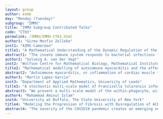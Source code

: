 ```yaml
---
layout: group
author: esmb
day: "Monday (Tuesday)"
subgroup: "IMMU"
title: "IMMU Subgroup Contributed Talks"
code: "CT03"
permalink: /IMMU/IMMU-CT03.html
author1: "Girma Mesfin Zelleke"
inst1: "AIMS-Cameroon"
title1: "A Mathematical Understanding of the Dynamic Regulation of the Complement  System on bacterial infection."
abstract1: "The innate immune system responds to bacterial infections first by activating the fastest defense mechanism called the complement system. This system is controlled by more than 30 different proteins that work as a team to damage the invader and to alert other immune systems.  However, this defense mechanism is perilous if the activation is abnormal, inefficient, and overstimulated, or if there are deficiencies in a surface-bound with receptors of the invaders. It is therefore vital that the complement system binds with an invading bacterium successfully allowing the cascade of events that will enable a proper stimulation of the defensive mechanism by the complement system. Here, we propose a mathematical model which describes the dynamics of the complement system against bacterial infection. We further investigate the mathematical and numerical analysis of the model which generates and explains conditions for normal, efficient, and properly stimulated concentration of the complement system proteins. We also perform sensitivity analysis to identify the critical parameters that affect the direct action of the complement system on the bacterial infection."
author2: "Solveig A. van der Vegt"
inst2: "Wolfson Centre for Mathematical Biology, Mathematical Institute, University of Oxford, UK"
title2: "Mathematical modelling of autoimmune myocarditis and the effects of immune checkpoint inhibitors"
abstract2: "Autoimmune myocarditis, or inflammation of cardiac muscle tissue, is a rare but potentially fatal side effect of cancer treatment with immune checkpoint inhibitors. Of patients receiving this type of treatment, approximately 1% develop myocarditis, and the disease proves to be fatal in about 25-50% of these cases. Despite the severity of this side effect and the large volume of cancer patients eligible for treatment with immune checkpoint inhibitors, no preclinical assay currently exists that tests new compounds for myocarditis-related cardiotoxicity. Our aim is to use mathematical modelling to develop a better understanding of the immune cell types and mechanisms involved in the development and progression of autoimmune myocarditis and the effects that immune checkpoint inhibitors have on this. To this end, we have developed the first mathematical model of this disease. By employing parameter sensitivity methods and examining the bifurcation structures in the model, we aim to pinpoint the critical cell types that have to be included in the preclinical test for it to reflect well the mechanisms involved in the development of drug-induced autoimmune myocarditis in vivo."
author3: "Martin Lopez-Garcia"
inst3: "Department of Applied Mathematics, University of Leeds"
title3: "A stochastic multi-scale model of Francisella tularensis infection"
abstract3: "We present a multi-scale model of the within-phagocyte, within-host and population-level infection dynamics of Francisella tularensis, which extends the mechanistic one proposed by Wood et al. (2014). Our multi-scale model incorporates key aspects of the interaction between host phagocytes and extracellular bacteria, accounts for inter-phagocyte variability in the number of bacteria released upon phagocyte rupture, and allows one to compute the probability of response, and mean time until response, of an infected individual as a function of the initial infection dose. A Bayesian approach is applied to parameterize both the within-phagocyte and within-host models using infection data. Finally, we show how dose response probabilities at the individual level can be used to estimate the airborne exposure to Francisella tularensis in indoor settings (such as a microbiology laboratory) at the population level, by means of a deterministic zonal ventilation model."
author4: "Mohammad Aminul Islam"
inst4: "University at Buffalo, The State University of New York"
title4: "Modeling the Progression of Fibrosis with Dysregulation of ACE2 in COVID19 Patients"
abstract4: "The severity of the COVID19 pandemic creates an emerging need to investigate the long-term effect of infection on healing patients. Many individuals are at the risk of suffering pulmonary fibrosis due to pathogenesis of lung injury and impairment in the healing mechanism. SARS-CoV-2 enters the host cells via binding its spike protein with the ACE2 receptor which is a key component in modulating the balance of the renin-angiotensin system (RAS). The dysregulation of ACE2 by the viral infection can shift the balance of RAS towards pro-inflammation and pro-fibrosis. We developed a multiscale agent-based model to investigate the dynamics of viral infection, immune cell response, and fibrosis in lung tissue. The model can simulate the dynamics of ACE2 and collagen deposition in the 2D lung tissue at different severity of infections. We use the ACE2 dynamics as input in a separate model of RAS to predict the change in ANGII, which is a mediator for pro-inflammation and collagen deposition which is a mediator for pro-fibrosis from homeostasis for normotensive and hypertensive patients. Our model also reveals that the variation in available ACE2 due to age and gender can lead to significant change in inflammation, tissue damage, and fibrosis."
---
```

